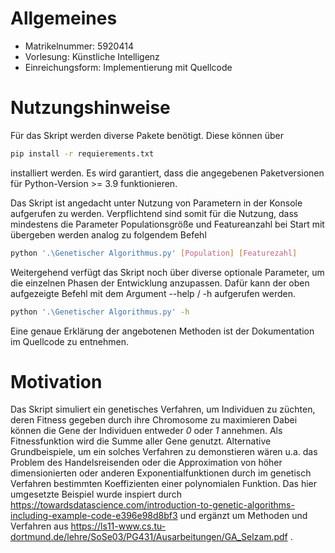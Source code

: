 # Allgemeines
- Matrikelnummer: 5920414
- Vorlesung: Künstliche Intelligenz
- Einreichungsform: Implementierung mit Quellcode
# Nutzungshinweise
Für das Skript werden diverse Pakete benötigt. Diese können über 
```bash
pip install -r requierements.txt
```
installiert werden. Es wird garantiert, dass die angegebenen Paketversionen für Python-Version >= 3.9 funktionieren.

Das Skript ist angedacht unter Nutzung von Parametern in der Konsole aufgerufen zu werden. Verpflichtend sind somit für die Nutzung,
dass mindestens die Parameter Populationsgröße und Featureanzahl bei Start mit übergeben werden analog zu folgendem Befehl
```bash
python '.\Genetischer Algorithmus.py' [Population] [Featurezahl]
```
Weitergehend verfügt das Skript noch über diverse optionale Parameter, um die einzelnen Phasen der Entwicklung anzupassen.
Dafür kann der oben aufgezeigte Befehl mit dem Argument --help / -h aufgerufen werden.
```bash
python '.\Genetischer Algorithmus.py' -h
``` 
Eine genaue Erklärung der angebotenen Methoden
ist der Dokumentation im Quellcode zu entnehmen.
# Motivation
Das Skript simuliert ein genetisches Verfahren, um Individuen zu züchten, deren Fitness gegeben durch ihre Chromosome zu maximieren
Dabei können die Gene der Individuen entweder _0_ oder _1_ annehmen. Als Fitnessfunktion wird die Summe aller Gene genutzt.
Alternative Grundbeispiele, um ein solches Verfahren zu demonstieren wären u.a. das Problem des Handelsreisenden oder die Approximation von
höher dimensionierten oder anderen Exponentialfunktionen durch im genetisch Verfahren bestimmten Koeffizienten einer polynomialen Funktion.
Das hier umgesetzte Beispiel wurde inspiert durch https://towardsdatascience.com/introduction-to-genetic-algorithms-including-example-code-e396e98d8bf3 und ergänzt um Methoden und Verfahren aus
https://ls11-www.cs.tu-dortmund.de/lehre/SoSe03/PG431/Ausarbeitungen/GA_Selzam.pdf .